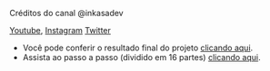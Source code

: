   Créditos do canal @inkasadev

 [Youtube](https://youtube.com/inkasadev), 
 [Instagram](https://www.instagram.com/inkasadev/) 
 [Twitter](https://twitter.com/inkasadev)

 - Você pode conferir o resultado final do projeto [clicando aqui](https://covidbrasil.surge.sh/).
- Assista ao passo a passo (dividido em 16 partes) [clicando aqui](https://www.youtube.com/playlist?list=PL28O_hEAqjAtrzJJXD7rwqKoovujTpTwX).
